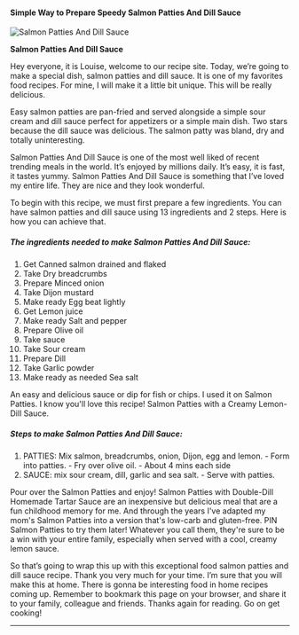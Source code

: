             

#### Simple Way to Prepare Speedy Salmon Patties And Dill Sauce

![Salmon Patties And Dill Sauce](https://img-global.cpcdn.com/recipes/4685980103606272/751x532cq70/salmon-patties-and-dill-sauce-recipe-main-photo.jpg)

**Salmon Patties And Dill Sauce**

Hey everyone, it is Louise, welcome to our recipe site. Today, we’re going to make a special dish, salmon patties and dill sauce. It is one of my favorites food recipes. For mine, I will make it a little bit unique. This will be really delicious.

Easy salmon patties are pan-fried and served alongside a simple sour cream and dill sauce perfect for appetizers or a simple main dish. Two stars because the dill sauce was delicious. The salmon patty was bland, dry and totally uninteresting.

Salmon Patties And Dill Sauce is one of the most well liked of recent trending meals in the world. It’s enjoyed by millions daily. It’s easy, it is fast, it tastes yummy. Salmon Patties And Dill Sauce is something that I’ve loved my entire life. They are nice and they look wonderful.

To begin with this recipe, we must first prepare a few ingredients. You can have salmon patties and dill sauce using 13 ingredients and 2 steps. Here is how you can achieve that.

##### The ingredients needed to make Salmon Patties And Dill Sauce:

1.  Get Canned salmon drained and flaked
2.  Take Dry breadcrumbs
3.  Prepare Minced onion
4.  Take Dijon mustard
5.  Make ready Egg beat lightly
6.  Get Lemon juice
7.  Make ready Salt and pepper
8.  Prepare Olive oil
9.  Take sauce
10.  Take Sour cream
11.  Prepare Dill
12.  Take Garlic powder
13.  Make ready as needed Sea salt

An easy and delicious sauce or dip for fish or chips. I used it on Salmon Patties. I know you'll love this recipe! Salmon Patties with a Creamy Lemon-Dill Sauce.

##### Steps to make Salmon Patties And Dill Sauce:

1.  PATTIES: Mix salmon, breadcrumbs, onion, Dijon, egg and lemon. - Form into patties. - Fry over olive oil. - About 4 mins each side
2.  SAUCE: mix sour cream, dill, garlic and sea salt. - Serve with patties.

Pour over the Salmon Patties and enjoy! Salmon Patties with Double-Dill Homemade Tartar Sauce are an inexpensive but delicious meal that are a fun childhood memory for me. And through the years I've adapted my mom's Salmon Patties into a version that's low-carb and gluten-free. PIN Salmon Patties to try them later! Whatever you call them, they're sure to be a win with your entire family, especially when served with a cool, creamy lemon sauce.

So that’s going to wrap this up with this exceptional food salmon patties and dill sauce recipe. Thank you very much for your time. I’m sure that you will make this at home. There is gonna be interesting food in home recipes coming up. Remember to bookmark this page on your browser, and share it to your family, colleague and friends. Thanks again for reading. Go on get cooking!

* * *
